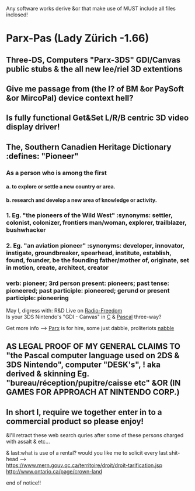 Any software works derive &or that make use of MUST include all files inclosed!  

# Parx-Pas (Lady Zürich -1.66)  
## Three-DS, Computers "Parx-3DS" GDI/Canvas public stubs & the all new lee/riel 3D extentions   
## Give me passage from (the I? of BM &or PaySoft &or MircoPal) device context hell? 
## Is fully functional Get&Set L/R/B centric 3D video display driver! 
 
## The, Southern Canadien Heritage Dictionary :defines: "Pioneer"  
### As a person who is among the first  
#### a. to explore or settle a new country or area.  
#### b. research and develop a new area of knowledge or activity.  
### 1.  Eg. "the pioneers of the Wild West" :synonyms:	settler, colonist, colonizer, frontiers man/woman, explorer, trailblazer, bushwhacker  
### 2.  Eg. "an aviation pioneer" :synonyms:	developer, innovator, instigate, groundbreaker, spearhead, institute, establish, found, founder, be the founding father/mother of, originate, set in motion, create, architect, creator  
### verb: pioneer; 3rd person present: pioneers; past tense: pioneered; past participle: pioneered; gerund or present participle: pioneering  
  
May I,  digress with: R&D Live on [Radio-Freedom](https://github.com/Three-DS/Radio-Freedom)  
Is your 3DS Nintendo's "GDI - Canvas" in [C](https://github.com/smealum) & [Pascal](https://github.com/kennyd-lee/ctru-pas) three-way?   

Get more info --> [Parx](https://www.facebook.com/BonBonPhD/) is for hire, some just dabble, proliteriots  [nabble](http://free-pascal-lazarus.989080.n3.nabble.com/Three-DS-Parx-GDI-it-s-big-enuff-for-a-quot-shoebox-quot-fits-more-in-quot-cupboard-quot-tc4047731.html)
 
## AS LEGAL PROOF OF MY GENERAL CLAIMS TO "the Pascal computer language used on 2DS & 3DS Nintendo", computer "DESK's", ! aka derived & skinning Eg. "bureau/réception/pupitre/caisse etc" &OR (IN GAMES FOR APPROACH AT NINTENDO CORP.) 
## In short I, require we together enter in to a commercial product so please enjoy!    


&I'll retract these web search quries after some of these persons charged with assalt & etc...
  
& last:what is use of a rental? would you like me to solicit every last shit-head  -->    
https://www.mern.gouv.qc.ca/territoire/droit/droit-tarification.jsp  
http://www.ontario.ca/page/crown-land   

end of notice!!
